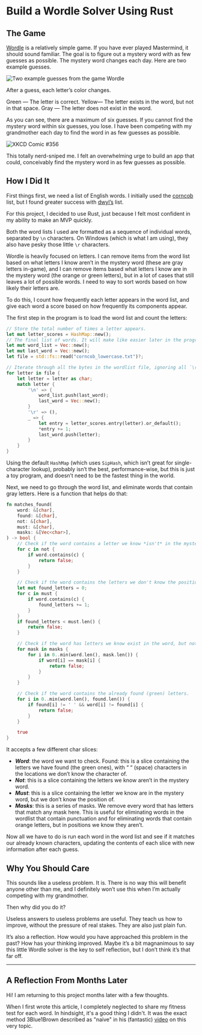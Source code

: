 # Build a Wordle Solver Using Rust

## The Game

[Wordle](https://www.nytimes.com/games/wordle/index.html) is a relatively simple game. If you have ever played Mastermind, it should sound familiar. The goal is to figure out a mystery word with as few guesses as possible. The mystery word changes each day. Here are two example guesses.

![Two example guesses from the game Wordle](/images/wordle_example.png)

After a guess, each letter’s color changes.

Green — The letter is correct.
Yellow— The letter exists in the word, but not in that space.
Gray — The letter does not exist in the word.

As you can see, there are a maximum of six guesses. If you cannot find the mystery word within six guesses, you lose. I have been competing with my grandmother each day to find the word in as few guesses as possible.

![XKCD Comic #356](https://imgs.xkcd.com/comics/nerd_sniping.png)

This totally nerd-sniped me. I felt an overwhelming urge to build an app that could, conceivably find the mystery word in as few guesses as possible.

## How I Did It

First things first, we need a list of English words. I initially used the [corncob](http://www.mieliestronk.com/wordlist.html) list, but I found greater success with [dwyl’s](https://github.com/dwyl/english-words/) list.

For this project, I decided to use Rust, just because I felt most confident in my ability to make an MVP quickly.

Both the word lists I used are formatted as a sequence of individual words, separated by `\n` characters. On Windows (which is what I am using), they also have pesky those little `\r` characters.

Wordle is heavily focused on letters. I can remove items from the word list based on what letters I know aren’t in the mystery word (these are gray letters in-game), and I can remove items based what letters I know are in the mystery word (the orange or green letters), but in a lot of cases that still leaves a lot of possible words. I need to way to sort words based on how likely their letters are.

To do this, I count how frequently each letter appears in the word list, and give each word a score based on how frequently its components appear.

The first step in the program is to load the word list and count the letters:

```rust
// Store the total number of times a letter appears.
let mut letter_scores = HashMap::new();
// The final list of words. It will make like easier later in the program to store the words as Vec<char>.
let mut word_list = Vec::new();
let mut last_word = Vec::new(); 
let file = std::fs::read("corncob_lowercase.txt")?;

// Iterate through all the bytes in the wordlist file, ignoring all `\r` instances.
for letter in file {
    let letter = letter as char;
    match letter {
        '\n' => {
            word_list.push(last_word);
            last_word = Vec::new();
        }
        '\r' => (),
        _ => {
            let entry = letter_scores.entry(letter).or_default();
            *entry += 1;
            last_word.push(letter);
        }
    }
}
```

Using the default `HashMap` (which uses `SipHash`, which isn’t great for single-character lookup), probably isn’t the best, performance-wise, but this is just a toy program, and doesn’t need to be the fastest thing in the world.

Next, we need to go through the word list, and eliminate words that contain gray letters. Here is a function that helps do that:

```rust
fn matches_found(
    word: &[char],
    found: &[char],
    not: &[char],
    must: &[char],
    masks: &[Vec<char>],
) -> bool {
    // Check if the word contains a letter we know *isn't* in the mystery. <-- The gray letters.
    for c in not {
        if word.contains(c) {
            return false;
        }
    }

    // Check if the word contains the letters we don't know the positions of, but know they are in the mystery word.. <-- The orange letters.
    let mut found_letters = 0;
    for c in must {
        if word.contains(c) {
            found_letters += 1;
        }
    }
    if found_letters < must.len() {
        return false;
    }

    // Check if the word has letters we know exist in the word, but not at the right spots. <-- The orange letters.
    for mask in masks {
        for i in 0..min(word.len(), mask.len()) {
            if word[i] == mask[i] {
                return false;
            }
        }
    }

    // Check if the word contains the already found (green) letters.
    for i in 0..min(word.len(), found.len()) {
        if found[i] != ' ' && word[i] != found[i] {
            return false;
        }
    }

    true
}
```

It accepts a few different char slices:

- ***Word***: the word we want to check.
    Found: this is a slice containing the letters we have found (the green ones), with “ “ (space) characters in the locations we don’t know the character of.
- ***Not***: this is a slice containing the letters we know aren’t in the mystery word.
- ***Must***: this is a slice containing the letter we know are in the mystery word, but we don’t know the position of.
- ***Masks***: this is a series of masks. We remove every word that has letters that match any mask here. This is useful for eliminating words in the wordlist that contain punctuation and for eliminating words that contain orange letters, but in positions we know they aren’t.

Now all we have to do is run each word in the word list and see if it matches our already known characters, updating the contents of each slice with new information after each guess.

## Why You Should Care

This sounds like a useless problem. It is. There is no way this will benefit anyone other than me, and I definitely won’t use this when I’m actually competing with my grandmother.

Then why did you do it?

Useless answers to useless problems are useful. They teach us how to improve, without the pressure of real stakes. They are also just plain fun.

It’s also a reflection. How would you have approached this problem in the past? How has your thinking improved. Maybe it’s a bit magnanimous to say this little Wordle solver is the key to self reflection, but I don’t think it’s that far off.

---

## A Reflection From Months Later

Hi! I am returning to this project months later with a few thoughts.

When I first wrote this article, I completely neglected to share my fitness test for each word. In hindsight, it's a good thing I didn't. It was the exact method 3Blue1Brown described as "naive" in his (fantastic) [video](https://youtu.be/v68zYyaEmEA) on this very topic.
